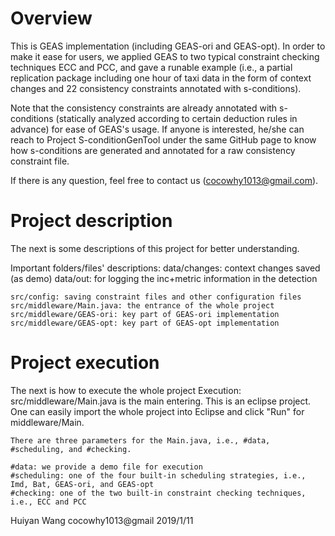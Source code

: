 # Overview

This is GEAS implementation (including GEAS-ori and GEAS-opt). In order to make it ease for users, we applied GEAS to two typical constraint checking techniques ECC and PCC, and gave a runable example (i.e., a partial replication package including one hour of taxi data in the form of context changes and 22 consistency constraints annotated with s-conditions). 

Note that the consistency constraints are already annotated with s-conditions (statically analyzed according to certain deduction rules in advance) for ease of GEAS's usage. If anyone is interested, he/she can reach to Project S-conditionGenTool under the same GitHub page to know how s-conditions are generated and annotated for a raw consistency constraint file.

If there is any question, feel free to contact us (cocowhy1013@gmail.com).

# Project description

The next is some descriptions of this project for better understanding.

Important folders/files' descriptions:
	data/changes: context changes saved (as demo)
	data/out: for logging the inc+metric information in the detection
	
	src/config: saving constraint files and other configuration files
	src/middleware/Main.java: the entrance of the whole project
	src/middleware/GEAS-ori: key part of GEAS-ori implementation
	src/middleware/GEAS-opt: key part of GEAS-opt implementation
	
# Project execution

The next is how to execute the whole project
Execution:
	src/middleware/Main.java is the main entering. This is an eclipse project. One can easily import the whole project into Eclipse and click "Run" for middleware/Main.
	
	There are three parameters for the Main.java, i.e., #data, #scheduling, and #checking.
	
	#data: we provide a demo file for execution
	#scheduling: one of the four built-in scheduling strategies, i.e., Imd, Bat, GEAS-ori, and GEAS-opt
	#checking: one of the two built-in constraint checking techniques, i.e., ECC and PCC
	
	
	
Huiyan Wang
cocowhy1013@gmail
2019/1/11
